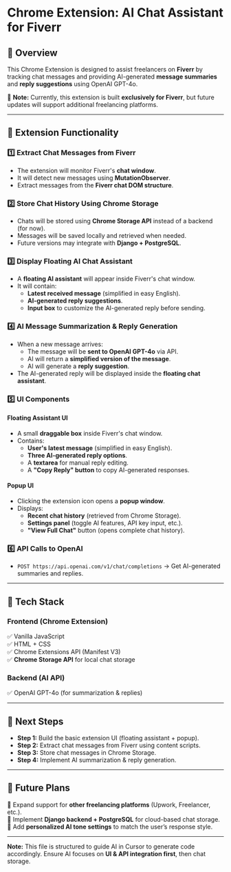 # Chrome Extension: AI Chat Assistant for Fiverr

## 🔹 Overview
This Chrome Extension is designed to assist freelancers on **Fiverr** by tracking chat messages and providing AI-generated **message summaries** and **reply suggestions** using OpenAI GPT-4o.  

📌 **Note:** Currently, this extension is built **exclusively for Fiverr**, but future updates will support additional freelancing platforms.  

---

## 🔹 Extension Functionality

### **1️⃣ Extract Chat Messages from Fiverr**
- The extension will monitor Fiverr's **chat window**.
- It will detect new messages using **MutationObserver**.
- Extract messages from the **Fiverr chat DOM structure**.

### **2️⃣ Store Chat History Using Chrome Storage**
- Chats will be stored using **Chrome Storage API** instead of a backend (for now).  
- Messages will be saved locally and retrieved when needed.  
- Future versions may integrate with **Django + PostgreSQL**.

### **3️⃣ Display Floating AI Chat Assistant**
- A **floating AI assistant** will appear inside Fiverr's chat window.
- It will contain:
  - **Latest received message** (simplified in easy English).
  - **AI-generated reply suggestions**.
  - **Input box** to customize the AI-generated reply before sending.

### **4️⃣ AI Message Summarization & Reply Generation**
- When a new message arrives:
  - The message will be **sent to OpenAI GPT-4o** via API.
  - AI will return a **simplified version of the message**.
  - AI will generate a **reply suggestion**.
- The AI-generated reply will be displayed inside the **floating chat assistant**.

### **5️⃣ UI Components**
#### **Floating Assistant UI**
- A small **draggable box** inside Fiverr's chat window.
- Contains:
  - **User's latest message** (simplified in easy English).
  - **Three AI-generated reply options**.
  - A **textarea** for manual reply editing.
  - A **"Copy Reply" button** to copy AI-generated responses.

#### **Popup UI**
- Clicking the extension icon opens a **popup window**.
- Displays:
  - **Recent chat history** (retrieved from Chrome Storage).
  - **Settings panel** (toggle AI features, API key input, etc.).
  - **"View Full Chat"** button (opens complete chat history).

### **6️⃣ API Calls to OpenAI**
- `POST https://api.openai.com/v1/chat/completions` → Get AI-generated summaries and replies.

---

## 🔹 Tech Stack
### **Frontend (Chrome Extension)**
✅ Vanilla JavaScript  
✅ HTML + CSS  
✅ Chrome Extensions API (Manifest V3)  
✅ **Chrome Storage API** for local chat storage  

### **Backend (AI API)**
✅ OpenAI GPT-4o (for summarization & replies)  

---

## 🔹 Next Steps
- **Step 1:** Build the basic extension UI (floating assistant + popup).  
- **Step 2:** Extract chat messages from Fiverr using content scripts.  
- **Step 3:** Store chat messages in Chrome Storage.  
- **Step 4:** Implement AI summarization & reply generation.  

---

## 🔹 Future Plans
🔹 Expand support for **other freelancing platforms** (Upwork, Freelancer, etc.).  
🔹 Implement **Django backend + PostgreSQL** for cloud-based chat storage.  
🔹 Add **personalized AI tone settings** to match the user’s response style.  

---

**Note:** This file is structured to guide AI in Cursor to generate code accordingly. Ensure AI focuses on **UI & API integration first**, then chat storage.  
